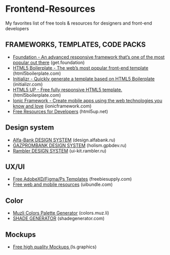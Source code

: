 # Frontend-Resources
My favorites list of free tools &amp; resources for designers and front-end developers


## FRAMEWORKS, TEMPLATES, CODE PACKS
- [Foundation - An advanced responsive framework that’s one of the most popular out there](https://get.foundation/) (get.foundation)
- [HTML5 Boilerplate - The web’s most popular front-end template](https://html5boilerplate.com/) (html5boilerplate.com)
- [Initializr - Quickly generate a template based on HTML5 Boilerplate](http://www.initializr.com/) (initializr.com)
- [HTML5 UP - Free fully responsive HTML5 template.](https://html5boilerplate.com/) (html5boilerplate.com)
- [Ionic Framework - Create mobile apps using the web technologies you know and love](https://ionicframework.com/) (ionicframework.com)
- [Free Resources for Developers](https://html5up.net/) (html5up.net)


## Design system 
- [Alfa-Bank DESIGN SYSTEM](https://design.alfabank.ru/platform#logo) (design.alfabank.ru)
- [GAZPROMBANK DESIGN SYSTEM](https://holism.gpbdev.ru/scene/colors) (holism.gpbdev.ru)
- [Rambler DESIGN SYSTEM](https://ui-kit.rambler.ru/#/) (ui-kit.rambler.ru)


## UX/UI

- [Free AdobeXD/Figma/Ps Templates](https://freebiesupply.com/) (freebiesupply.com)
- [Free web and mobile resources](https://uibundle.com/) (uibundle.com)

## Color 
- [Muzli Colors Palette Generator](https://colors.muz.li/) (colors.muz.li)
- [SHADE GENERATOR](https://www.shadegenerator.com/) (shadegenerator.com)

## Mockups

- [Free high quality Mockups ](https://www.ls.graphics/free-mockups) (ls.graphics)
